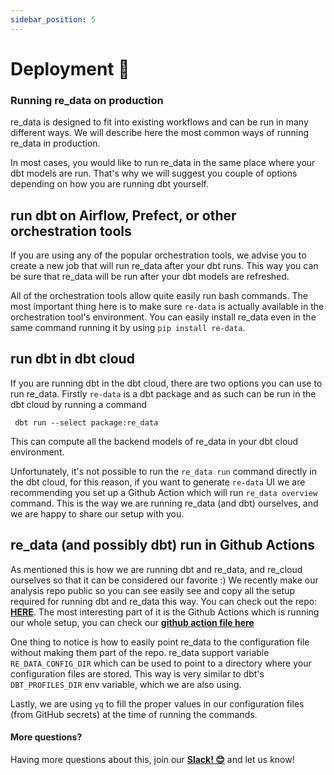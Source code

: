 ```yaml
---
sidebar_position: 5
---
```


# Deployment 🚀

### Running re_data on production

re_data is designed to fit into existing workflows and can be run in many different ways. We will describe here the most common ways of running re_data in production.

In most cases, you would like to run re_data in the same place where your dbt models are run. That's why we will suggest you couple of options depending on how you are running dbt yourself.

## run dbt on Airflow, Prefect, or other orchestration tools

If you are using any of the popular orchestration tools, we advise you to create a new job that will run re_data after your dbt runs. This way you can be sure that re_data will be run after your dbt models are refreshed.

All of the orchestration tools allow quite easily run bash commands. The most important thing here is to make sure `re-data` is actually available in the orchestration tool's environment. You can easily install re_data even in the same command running it by using `pip install re-data`.

## run dbt in dbt cloud

If you are running dbt in the dbt cloud, there are two options you can use to run re_data.
Firstly `re-data` is a dbt package and as such can be run in the dbt cloud by running a command

```
 dbt run --select package:re_data
```

This can compute all the backend models of re_data in your dbt cloud environment.

Unfortunately, it's not possible to run the `re_data run` command directly in the dbt cloud, for this reason, if you want to generate `re-data` UI we are recommending you set up a Github Action which will run `re_data overview` command. This is the way we are running re_data (and dbt) ourselves, and we are happy to share our setup with you.

## re_data (and possibly dbt) run in Github Actions

As mentioned this is how we are running dbt and re_data, and re_cloud ourselves so that it can be considered our favorite :) We recently make our analysis repo public so you can see easily see and copy all the setup required for running dbt and re_data this way. You can check out the repo: **[HERE](https://github.com/re-data/analysis)**.
The most interesting part of it is the Github Actions which is running our whole setup, you can check our **[github action file here](https://github.com/re-data/analysis/blob/main/.github/workflows/re_data.yml)** 

One thing to notice is how to easily point re_data to the configuration file without making them part of the repo.
re_data support variable `RE_DATA_CONFIG_DIR` which can be used to point to a directory where your configuration files are stored. This way is very similar to dbt's `DBT_PROFILES_DIR` env variable, which we are also using.

Lastly, we are using `yq` to fill the proper values in our configuration files (from GitHub secrets) at the time of running the commands.

#### More questions?

Having more questions about this, join our **[Slack! 😊](https://www.getre.io/slack)** and let us know!
